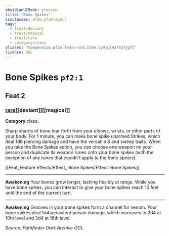 ```yaml
---
obsidianUIMode: preview
title: "Bone Spikes"
cssclasses: pf2e,pf2e-spell
tags:
  - trait/deviant
  - trait/magical
  - trait/rare
  - category/class
aliases: "Compendium.pf2e.feats-srd.Item.cy9jqlHz75GTjg7l"
license: OGL
---
```

# Bone Spikes `pf2:1`
## Feat 2
### [rare](rare "Rare Rarity Trait")[[deviant]][[magical]]

**Category** class; 




Sharp shards of bone tear forth from your elbows, wrists, or other parts of your body. For 1 minute, you can make bone spike unarmed Strikes, which deal 1d6 piercing damage and have the versatile S and sweep traits. When you take the Bone Spikes action, you can choose one weapon on your person and duplicate its weapon runes onto your bone spikes (with the exception of any runes that couldn't apply to the bone spears).

[[Feat_Feature Effects/Effect_ Bone Spikes|Effect: Bone Spikes]]

* * *

**Awakening** Your bones grow longer, lashing flexibly at range. While you have bone spikes, you can Interact to give your bone spikes reach 10 feet until the end of the current turn.

* * *

**Awakening** Grooves in your bone spikes form a channel for venom. Your bone spikes deal 1d4 persistent poison damage, which increases to 2d4 at 10th level and 3d4 at 18th level.

*Source: Pathfinder Dark Archive*
*OGL*